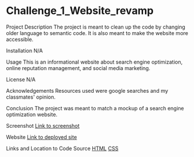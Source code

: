 # Challenge_1_Website_revamp

Project Description
The project is meant to clean up the code by changing older language to semantic code. It is also meant to make the website more accessible. 

Installation
N/A

Usage
This is an informational website about search engine optimization, online reputation management, and social media marketing.

License
N/A

Acknowledgements
Resources used were google searches and my classmates' opinion.

Conclusion
The project was meant to match a mockup of a search engine optimization website. 

Screenshot
[Link to screenshot](/challenge_1_screenshot_deployed_website.png)

Website
[Link to deployed site](https://athenamw.github.io/Challenge_1_Website_revamp/)

Links and Location to Code Source
[HTML](https://github.com/athenamw/Challenge_1_Website_revamp/blob/main/index.html)
[CSS](https://github.com/athenamw/Challenge_1_Website_revamp/blob/main/assets/css/style.css)
